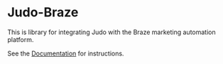 # Judo-Braze


This is library for integrating Judo with the Braze marketing automation platform.

See the [Documentation](https://github.com/judoapp/judo-braze-ios/wiki) for instructions.
